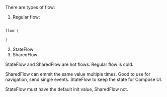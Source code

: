 There are types of flow:
1. Regular flow:
```kotlin

flow {

}
```

2. StateFlow
3. SharedFlow

StateFlow and SharedFlow are hot flows. Regular flow is cold.

SharedFlow can emmit the same value multiple times. Good to use for navigation, send single events.
StateFlow to keep the state for Compose UI.

StateFlow must have the default init value, SharedFlow not.